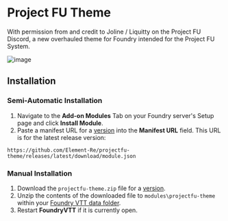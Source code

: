# Project FU Theme
With permission from and credit to Joline / Liquitty on the Project FU Discord, a new overhauled theme for Foundry intended for the Project FU System.

![image](https://github.com/user-attachments/assets/88f0d99e-6ed7-481d-9e4b-451e4e8f401b)

## Installation
### Semi-Automatic Installation
1. Navigate to the **Add-on Modules** Tab on your Foundry server's Setup page and click **Install Module**.
2. Paste a manifest URL for a [version](https://github.com/Element-Re/projectfu-theme/releases) into the **Manifest URL** field. This URL is for the latest release version:

`https://github.com/Element-Re/projectfu-theme/releases/latest/download/module.json`
### Manual Installation
1. Download the `projectfu-theme.zip` file for a [version](https://github.com/Element-Re/projectfu-theme/releases).
2. Unzip the contents of the downloaded file to `modules\projectfu-theme` within your [Foundry VTT data folder](https://foundryvtt.com/article/configuration/#where-user-data).
3. Restart **FoundryVTT** if it is currently open.

